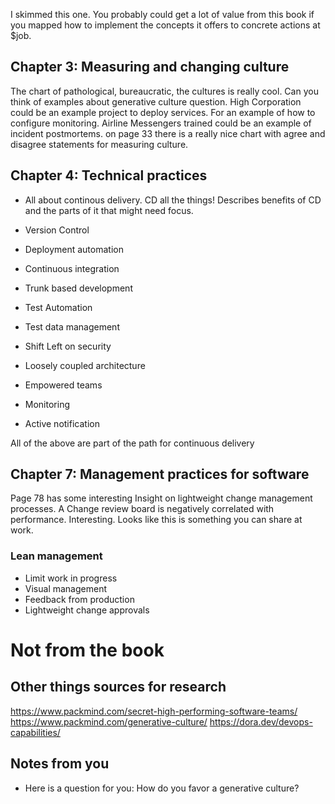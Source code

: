 I skimmed this one. You probably could get a lot of value from this book if you mapped how to implement the concepts it offers to concrete actions at $job.

## Chapter 3: Measuring and changing culture
The chart of pathological, bureaucratic, the cultures is really cool. Can you think of examples about generative culture question. High Corporation could be an example project to deploy services. For an example of how to configure monitoring. Airline
Messengers trained could be an example of incident postmortems.
on page 33 there is a really nice chart with agree and disagree statements for measuring culture.

## Chapter 4: Technical practices
- All about continous delivery. CD all the things! Describes benefits of CD and the parts of it that might need focus.

- Version Control
- Deployment automation
- Continuous integration
- Trunk based development
- Test Automation
- Test data management
- Shift Left on security
- Loosely coupled architecture
- Empowered teams
- Monitoring
- Active notification

All of the above are part of the path for continuous delivery

## Chapter 7: Management practices for software
Page 78 has some interesting Insight on lightweight change management processes. A Change review board is negatively correlated with performance. Interesting. Looks like this is something you can share at work.

### Lean management
- Limit work in progress
- Visual management
- Feedback from production
- Lightweight change approvals

# Not from the book
## Other things sources for research
https://www.packmind.com/secret-high-performing-software-teams/
https://www.packmind.com/generative-culture/
https://dora.dev/devops-capabilities/

## Notes from you
- Here is a question for you: How do you favor a generative culture?
